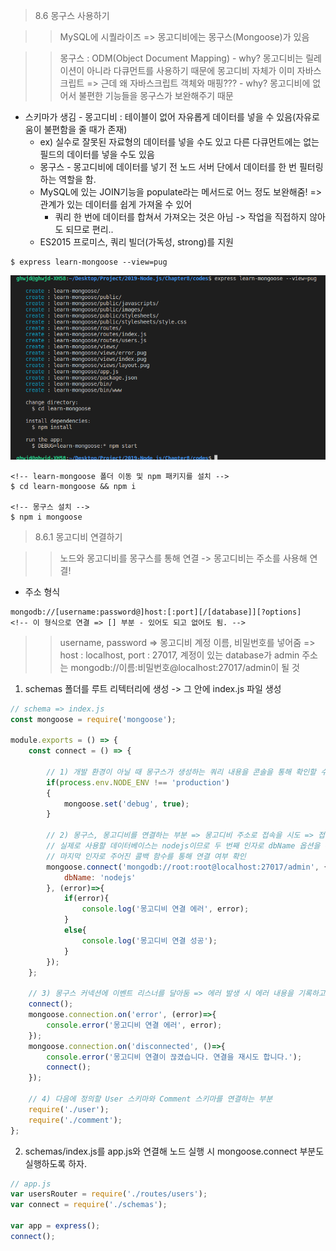 > 8.6 몽구스 사용하기

>> MySQL에 시퀄라이즈 => 몽고디비에는 몽구스(Mongoose)가 있음 

>> 몽구스 : ODM(Object Document Mapping) - why? 몽고디비는 릴레이션이 아니라 다큐먼트를 사용하기 때문에 
>> 몽고디비 자체가 이미 자바스크립트 => 근데 왜 자바스크립트 객체와 매핑??? - why? 몽고디비에 없어서 불편한 기능들을 몽구스가 보완해주기 때문

* 스키마가 생김 - 몽고디비 : 테이블이 없어 자유롭게 데이터를 넣을 수 있음(자유로움이 불편함을 줄 때가 존재) 
    * ex) 실수로 잘못된 자료형의 데이터를 넣을 수도 있고 다른 다큐먼트에는 없는 필드의 데이터를 넣을 수도 있음
    * 몽구스 - 몽고디비에 데이터를 넣기 전 노드 서버 단에서 데이터를 한 번 필터링하는 역할을 함.
    * MySQL에 있는 JOIN기능을 populate라는 메서드로 어느 정도 보완해줌! => 관계가 있는 데이터를 쉽게 가져올 수 있어 
        * 쿼리 한 번에 데이터를 합쳐서 가져오는 것은 아님 -> 작업을 직접하지 않아도 되므로 편리..
    * ES2015 프로미스, 쿼리 빌더(가독성, strong)를 지원
```console
$ express learn-mongoose --view=pug
```
![프로젝트 생성](./images/mongoose.png)
```console
<!-- learn-mongoose 폴더 이동 및 npm 패키지를 설치 -->
$ cd learn-mongoose && npm i

<!-- 몽구스 설치 -->
$ npm i mongoose
```

> 8.6.1 몽고디비 연결하기 

>> 노드와 몽고디비를 몽구스를 통해 연결 -> 몽고디비는 주소를 사용해 연결!

* 주소 형식 
```console
mongodb://[username:password@]host:[:port][/[database]][?options]
<!-- 이 형식으로 연결 => [] 부분 - 있어도 되고 없어도 됨. -->
```
>> username, password => 몽고디비 계정 이름, 비밀번호를 넣어줌 => host : localhost, port : 27017, 계정이 있는 database가 admin 
>> 주소는 mongodb://이름:비밀번호@localhost:27017/admin이 될 것

1. schemas 폴더를 루트 리텍터리에 생성 -> 그 안에 index.js 파일 생성 
```javascript
// schema => index.js
const mongoose = require('mongoose');

module.exports = () => {
    const connect = () => {

        // 1) 개발 환경이 아닐 때 몽구스가 생성하는 쿼리 내용을 콘솔을 통해 확인할 수 있는 부분 
        if(process.env.NODE_ENV !== 'production')
        {
            mongoose.set('debug', true);
        }

        // 2) 몽구스, 몽고디비를 연결하는 부분 => 몽고디비 주소로 접속을 시도 => 접속을 시도하는 주소의 데이터베이스는 admin이지만, 
        // 실제로 사용할 데이터베이스는 nodejs이므로 두 번째 인자로 dbName 옵션을 주어 nodejs 데이터베이스를 사용하게 함.
        // 마지막 인자로 주어진 콜백 함수를 통해 연결 여부 확인
        mongoose.connect('mongodb://root:root@localhost:27017/admin', {
            dbName: 'nodejs'
        }, (error)=>{
            if(error){
                console.log('몽고디비 연결 에러', error);
            }
            else{
                console.log('몽고디비 연결 성공');
            }
        });
    };

    // 3) 몽구스 커넥션에 이벤트 리스너를 달아둠 => 에러 발생 시 에러 내용을 기록하고, 연결 종료 시 재연결을 시도함
    connect();
    mongoose.connection.on('error', (error)=>{
        console.error('몽고디비 연결 에러', error);
    });
    mongoose.connection.on('disconnected', ()=>{
        console.error('몽고디비 연결이 끊겼습니다. 연결을 재시도 합니다.');
        connect();
    });

    // 4) 다음에 정의할 User 스키마와 Comment 스키마를 연결하는 부분
    require('./user');
    require('./comment');
};
```

2. schemas/index.js를 app.js와 연결해 노드 실행 시 mongoose.connect 부분도 실행하도록 하자.
```javascript
// app.js
var usersRouter = require('./routes/users');
var connect = require('./schemas');

var app = express();
connect();
```

